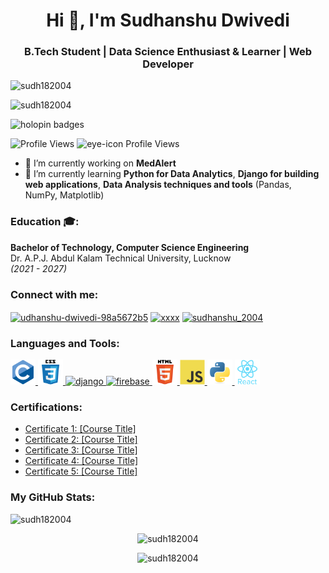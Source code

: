<h1 align="center">Hi 👋, I'm Sudhanshu Dwivedi</h1>
<h3 align="center">B.Tech Student | Data Science Enthusiast & Learner | Web Developer</h3>

<p align="left"> 
  <img src="https://github-readme-stats.vercel.app/api?username=sudh182004&show_icons=true&locale=en" alt="sudh182004" /> 
</p>

<p align="left">
  <img src="https://github-profile-trophy.vercel.app/?username=sudh182004" alt="sudh182004" />
</p>

<p align="left">
  <img src="https://holopin.me/sudh182004" alt="holopin badges" />
</p>

<p align="left">
  <img src="https://komarev.com/ghpvc/?username=sudh182004&label=Profile%20views&color=0e75b6&style=flat" alt="Profile Views" /> 
  <img src="https://img.icons8.com/ios-filled/50/000000/eye.png" alt="eye-icon" height="30" width="30" /> Profile Views
</p>

- 🔭 I’m currently working on **MedAlert**
- 🌱 I’m currently learning **Python for Data Analytics**, **Django for building web applications**, **Data Analysis techniques and tools** (Pandas, NumPy, Matplotlib)

<h3 align="left">Education 🎓:</h3>
<p align="left">
  <strong>Bachelor of Technology, Computer Science Engineering</strong><br>
  Dr. A.P.J. Abdul Kalam Technical University, Lucknow<br>
  <em>(2021 - 2027)</em>
</p>

<h3 align="left">Connect with me:</h3>
<p align="left">
  <a href="https://linkedin.com/in/udhanshu-dwivedi-98a5672b5" target="blank"><img align="center" src="https://raw.githubusercontent.com/rahuldkjain/github-profile-readme-generator/master/src/images/icons/Social/linked-in-alt.svg" alt="udhanshu-dwivedi-98a5672b5" height="30" width="40" /></a>
  <a href="https://instagram.com/xxxx" target="blank"><img align="center" src="https://raw.githubusercontent.com/rahuldkjain/github-profile-readme-generator/master/src/images/icons/Social/instagram.svg" alt="xxxx" height="30" width="40" /></a>
  <a href="https://www.codechef.com/users/sudhanshu_2004" target="blank"><img align="center" src="https://cdn.jsdelivr.net/npm/simple-icons@3.1.0/icons/codechef.svg" alt="sudhanshu_2004" height="30" width="40" /></a>
</p>

<h3 align="left">Languages and Tools:</h3>
<p align="left">
  <a href="https://www.cprogramming.com/" target="_blank" rel="noreferrer"> <img src="https://raw.githubusercontent.com/devicons/devicon/master/icons/c/c-original.svg" alt="c" width="40" height="40"/> </a>
  <a href="https://www.w3schools.com/css/" target="_blank" rel="noreferrer"> <img src="https://raw.githubusercontent.com/devicons/devicon/master/icons/css3/css3-original-wordmark.svg" alt="css3" width="40" height="40"/> </a>
  <a href="https://www.djangoproject.com/" target="_blank" rel="noreferrer"> <img src="https://cdn.worldvectorlogo.com/logos/django.svg" alt="django" width="40" height="40"/> </a>
  <a href="https://firebase.google.com/" target="_blank" rel="noreferrer"> <img src="https://www.vectorlogo.zone/logos/firebase/firebase-icon.svg" alt="firebase" width="40" height="40"/> </a>
  <a href="https://www.w3.org/html/" target="_blank" rel="noreferrer"> <img src="https://raw.githubusercontent.com/devicons/devicon/master/icons/html5/html5-original-wordmark.svg" alt="html5" width="40" height="40"/> </a>
  <a href="https://developer.mozilla.org/en-US/docs/Web/JavaScript" target="_blank" rel="noreferrer"> <img src="https://raw.githubusercontent.com/devicons/devicon/master/icons/javascript/javascript-original.svg" alt="javascript" width="40" height="40"/> </a>
  <a href="https://www.python.org" target="_blank" rel="noreferrer"> <img src="https://raw.githubusercontent.com/devicons/devicon/master/icons/python/python-original.svg" alt="python" width="40" height="40"/> </a>
  <a href="https://reactjs.org/" target="_blank" rel="noreferrer"> <img src="https://raw.githubusercontent.com/devicons/devicon/master/icons/react/react-original-wordmark.svg" alt="react" width="40" height="40"/> </a>
</p>

<h3 align="left">Certifications:</h3>
<ul>
  <li><a href="link-to-certificate" target="_blank">Certificate 1: [Course Title]</a></li>
  <li><a href="link-to-certificate" target="_blank">Certificate 2: [Course Title]</a></li>
  <li><a href="link-to-certificate" target="_blank">Certificate 3: [Course Title]</a></li>
  <li><a href="link-to-certificate" target="_blank">Certificate 4: [Course Title]</a></li>
  <li><a href="link-to-certificate" target="_blank">Certificate 5: [Course Title]</a></li>
</ul>

<h3 align="left">My GitHub Stats:</h3>
<p align="left">
  <img src="https://github-readme-stats.vercel.app/api/top-langs?username=sudh182004&show_icons=true&locale=en&layout=compact" alt="sudh182004" />
</p>

<p align="center">
  <img src="https://github-readme-stats.vercel.app/api?username=sudh182004&show_icons=true&locale=en" alt="sudh182004" />
</p>

<p align="center">
  <img src="https://github-readme-streak-stats.herokuapp.com/?user=sudh182004&" alt="sudh182004" />
</p>
